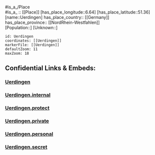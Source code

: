 ﻿---
location: [51.36,6.64] 
mapzoom: [7,12] 
mapmarker: city 
type: City
tags:
- geo/City


SpocWebEntityId: 
- 35095
- 35898
isDeleted: false
confidential: public

---
#is_a_/Place  
#is_a_ :: [[Place]] 
[has_place_longitude::6.64] 
[has_place_latitude::51.36] 
[name::Uerdingen] 
has_place_country:: [[Germany]]  
has_place_province:: [[NordRhein-Westfahlen]]  
[Population::] 
[Unknown::] 


```leaflet
id: Uerdingen
coordinates: [[Uerdingen]] 
markerFile: [[Uerdingen]] 
defaultZoom: 11 
maxZoom: 18
```


## Confidential Links & Embeds: 

### [Uerdingen](/_public/Earth/Continent/Europe/Europe~Central/Germany/Germany~West/Nord_Rhein-Westfalen/counties~NW/Krefeld/Uerdingen.md) 

### [Uerdingen.internal](/_internal/Earth/Continent/Europe/Europe~Central/Germany/Germany~West/Nord_Rhein-Westfalen/counties~NW/Krefeld/Uerdingen.internal.md) 

### [Uerdingen.protect](/_protect/Earth/Continent/Europe/Europe~Central/Germany/Germany~West/Nord_Rhein-Westfalen/counties~NW/Krefeld/Uerdingen.protect.md) 

### [Uerdingen.private](/_private/Earth/Continent/Europe/Europe~Central/Germany/Germany~West/Nord_Rhein-Westfalen/counties~NW/Krefeld/Uerdingen.private.md) 

### [Uerdingen.personal](/_personal/Earth/Continent/Europe/Europe~Central/Germany/Germany~West/Nord_Rhein-Westfalen/counties~NW/Krefeld/Uerdingen.personal.md) 

### [Uerdingen.secret](/_secret/Earth/Continent/Europe/Europe~Central/Germany/Germany~West/Nord_Rhein-Westfalen/counties~NW/Krefeld/Uerdingen.secret.md) 

